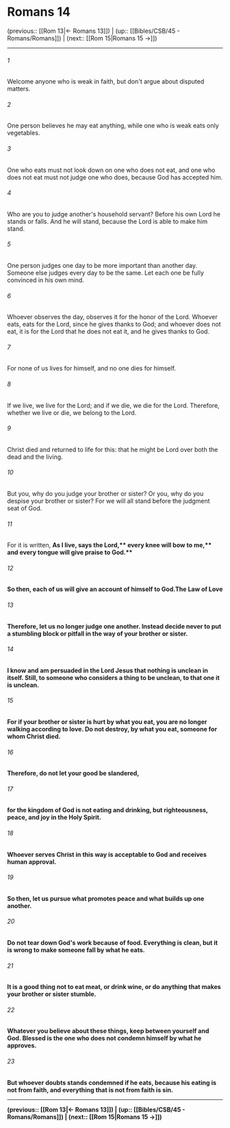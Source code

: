 # Romans 14

(previous:: [[Rom 13|← Romans 13]]) | (up:: [[Bibles/CSB/45 - Romans/Romans]]) | (next:: [[Rom 15|Romans 15 →]])

***


###### 1 
Welcome anyone who is weak in faith, but don't argue about disputed matters. 

###### 2 
One person believes he may eat anything, while one who is weak eats only vegetables. 

###### 3 
One who eats must not look down on one who does not eat, and one who does not eat must not judge one who does, because God has accepted him. 

###### 4 
Who are you to judge another's household servant? Before his own Lord he stands or falls. And he will stand, because the Lord is able to make him stand. 

###### 5 
One person judges one day to be more important than another day. Someone else judges every day to be the same. Let each one be fully convinced in his own mind. 

###### 6 
Whoever observes the day, observes it for the honor of the Lord. Whoever eats, eats for the Lord, since he gives thanks to God; and whoever does not eat, it is for the Lord that he does not eat it, and he gives thanks to God. 

###### 7 
For none of us lives for himself, and no one dies for himself. 

###### 8 
If we live, we live for the Lord; and if we die, we die for the Lord. Therefore, whether we live or die, we belong to the Lord. 

###### 9 
Christ died and returned to life for this: that he might be Lord over both the dead and the living. 

###### 10 
But you, why do you judge your brother or sister? Or you, why do you despise your brother or sister? For we will all stand before the judgment seat of God. 

###### 11 
For it is written, <b class="quote">As I live, says the Lord,** <b class="quote">every knee will bow to me,** <b class="quote">and every tongue will give praise to God.** 

###### 12 
So then, each of us will give an account of himself to God.The Law of Love 

###### 13 
Therefore, let us no longer judge one another. Instead decide never to put a stumbling block or pitfall in the way of your brother or sister. 

###### 14 
I know and am persuaded in the Lord Jesus that nothing is unclean in itself. Still, to someone who considers a thing to be unclean, to that one it is unclean. 

###### 15 
For if your brother or sister is hurt by what you eat, you are no longer walking according to love. Do not destroy, by what you eat, someone for whom Christ died. 

###### 16 
Therefore, do not let your good be slandered, 

###### 17 
for the kingdom of God is not eating and drinking, but righteousness, peace, and joy in the Holy Spirit. 

###### 18 
Whoever serves Christ in this way is acceptable to God and receives human approval. 

###### 19 
So then, let us pursue what promotes peace and what builds up one another. 

###### 20 
Do not tear down God's work because of food. Everything is clean, but it is wrong to make someone fall by what he eats. 

###### 21 
It is a good thing not to eat meat, or drink wine, or do anything that makes your brother or sister stumble. 

###### 22 
Whatever you believe about these things, keep between yourself and God. Blessed is the one who does not condemn himself by what he approves. 

###### 23 
But whoever doubts stands condemned if he eats, because his eating is not from faith, and everything that is not from faith is sin.

***

(previous:: [[Rom 13|← Romans 13]]) | (up:: [[Bibles/CSB/45 - Romans/Romans]]) | (next:: [[Rom 15|Romans 15 →]])
